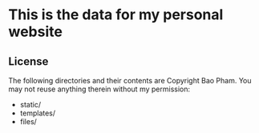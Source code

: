 This is the data for my personal website
========
License
--------
The following directories and their contents are Copyright Bao Pham. You may not reuse anything therein without my permission:  

* static/
* templates/
* files/



